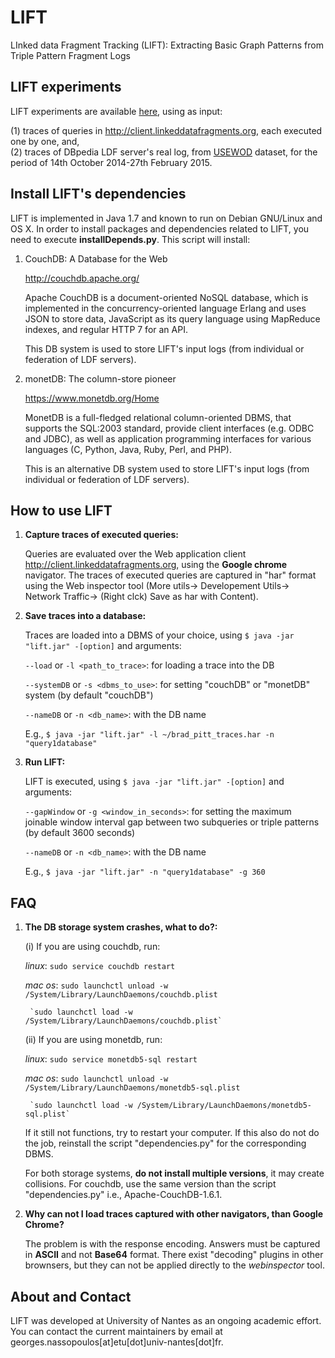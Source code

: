 # LIFT

LInked data Fragment Tracking (LIFT): Extracting Basic Graph Patterns from Triple Pattern Fragment Logs


## LIFT experiments


LIFT experiments are available [here](https://github.com/coumbaya/lift/blob/master/experiments.md), using as input:

(1) traces of queries in http://client.linkeddatafragments.org, each executed one by one, and,<br>
(2) traces of DBpedia LDF server's real log, from [USEWOD](http://usewod.org/data-sets.html) dataset, for the period of 14th October 2014-27th February 2015.


## Install LIFT's dependencies

LIFT is implemented in Java 1.7 and known to run on Debian GNU/Linux and OS X. In order to install packages and dependencies related to LIFT, you need to execute  **installDepends.py**. This script will install: 
   
   1. CouchDB: A Database for the Web
   
        http://couchdb.apache.org/

      Apache CouchDB is a document-oriented NoSQL database, which is implemented in the concurrency-oriented language 
      Erlang and uses JSON to store data, JavaScript as its query language using MapReduce indexes, and 
      regular HTTP 7 for an API. 
      
      This DB system is used to store LIFT's input logs (from individual or federation of LDF servers).
   
   2. monetDB: The column-store pioneer
      
        https://www.monetdb.org/Home

      MonetDB is a full-fledged relational column-oriented DBMS, that supports the SQL:2003 
      standard, provide client interfaces (e.g. ODBC and JDBC), as well as application programming interfaces for
      various languages (C, Python, Java, Ruby, Perl, and PHP).
   
      This is an alternative DB system used to store LIFT's input logs (from individual or federation of LDF servers).


## How to use LIFT

 1. __Capture traces of executed queries:__
   
      Queries are evaluated over the Web application client http://client.linkeddatafragments.org, using the **Google chrome** navigator. The traces of executed queries are captured in "har" format 
      using the Web inspector tool (More utils-> Developement Utils-> Network Traffic-> (Right clck) Save as har with Content).

 2. __Save traces into a database:__
      
     Traces are loaded into a DBMS of your choice, using `$ java -jar "lift.jar" -[option]` and arguments:
	
	`--load` or `-l <path_to_trace>`: for loading a trace into the DB

	`--systemDB` or `-s <dbms_to_use>`: for setting "couchDB" or "monetDB" system (by default "couchDB")

	`--nameDB` or `-n <db_name>`: with the DB name

     E.g., `$ java -jar "lift.jar" -l ~/brad_pitt_traces.har -n "query1database" `

 3. __Run LIFT:__
      
     LIFT is executed, using `$ java -jar "lift.jar" -[option]` and arguments:
	
	`--gapWindow` or `-g <window_in_seconds>`: for setting the maximum joinable window interval gap between two subqueries or triple patterns (by default 3600 seconds)

	`--nameDB` or `-n <db_name>`: with the DB name

     E.g., `$ java -jar "lift.jar" -n "query1database" -g 360 `

## FAQ

 1. __The DB storage system crashes, what to do?:__


       (i) If you are using couchdb, run:

       _linux_: `sudo service couchdb restart`

       _mac os_: `sudo launchctl unload -w /System/Library/LaunchDaemons/couchdb.plist`

		 `sudo launchctl load -w /System/Library/LaunchDaemons/couchdb.plist`

       (ii) If you are using monetdb, run:

       _linux_: `sudo service monetdb5-sql restart`

       _mac os_: `sudo launchctl unload -w /System/Library/LaunchDaemons/monetdb5-sql.plist`

		 `sudo launchctl load -w /System/Library/LaunchDaemons/monetdb5-sql.plist`
       
       If it still not functions, try to restart your computer. If this also do not do the job, reinstall the script "dependencies.py" for the corresponding DBMS.

       For both storage systems, **do not install multiple versions**, it may create collisions. For couchdb, use the same version than the script "dependencies.py" i.e., Apache-CouchDB-1.6.1.

 2. __Why can not I load traces captured with other navigators, than Google Chrome?__

      The problem is with the response encoding. Answers must be captured in **ASCII** and not **Base64** format. There exist "decoding" plugins in other brownsers, but they can not be applied directly to the _webinspector_ tool.


## About and Contact

LIFT was developed at University of Nantes as an ongoing academic effort. You can contact the current maintainers by email at georges.nassopoulos[at]etu[dot]univ-nantes[dot]fr.

